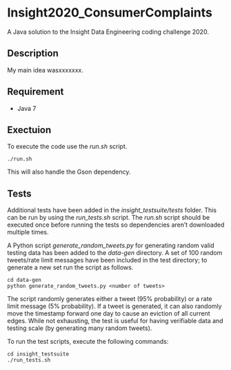 # Insight2020_ConsumerComplaints
A Java solution to the Insight Data Engineering coding challenge 2020. 

## Description

My main idea wasxxxxxxx.

## Requirement

- Java 7

## Exectuion

To execute the code use the _run.sh_ script.

	./run.sh

This will also handle the Gson dependency.

## Tests

Additional tests have been added in the _insight\_testsuite/tests_ folder.  This can be run by using the _run\_tests.sh_ script.  The _run.sh_ script should be executed once before running the tests so dependencies aren’t downloaded multiple times.  

A Python script _generate\_random\_tweets.py_ for generating random valid testing data has been added  to the _data-gen_ directory.  A set of 100 random tweets/rate limit messages have been included in the test directory; to generate a new set run the script as follows.

	cd data-gen
	python generate_random_tweets.py <number of tweets>

The script randomly generates either a tweet (95% probability) or a rate limit message (5% probability).  If a tweet is generated, it can also randomly move the timestamp forward one day to cause an eviction of all current edges.  While not exhausting, the test is useful for having verifiable data and testing scale (by generating many random tweets).


To run the test scripts, execute the following commands:

	cd insight_testsuite
	./run_tests.sh
